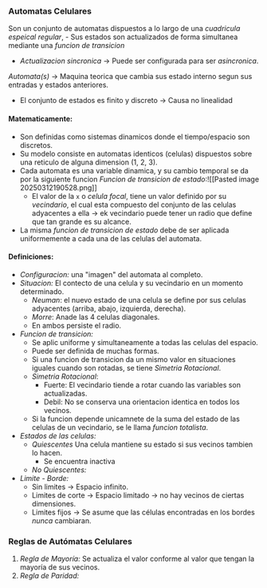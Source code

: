 ### Automatas Celulares
Son un conjunto de automatas dispuestos a lo largo de una _cuadricula espeical regular_, - Sus estados son actualizados de forma simultanea mediante una _funcion de transicion_ 
* _Actualizacion sincronica_ -> Puede ser configurada para ser _asincronica_.

_Automata(s)_ -> Maquina teorica que cambia sus estado interno segun sus entradas y estados anteriores.
* El conjunto de estados es finito y discreto -> Causa no linealidad
#### Matematicamente:
* Son definidas como sistemas dinamicos donde el tiempo/espacio son discretos.
* Su modelo consiste en automatas identicos (celulas) dispuestos sobre una reticulo de alguna dimension (1, 2, 3).
* Cada automata es una variable dinamica, y su cambio temporal se da por la siguiente funcion _Funcion de transicion de estado_:![[Pasted image 20250312190528.png]]
	* El valor de la `x` o _celula focal_, tiene un valor definido por su _vecindario_, el cual esta compuesto del conjunto de las celulas adyacentes a ella -> ek vecindario puede tener un radio que define que tan grande es su alcance.
* La misma _funcion de transicion de estado_ debe de ser aplicada uniformemente a cada una de las celulas del automata. 

#### Definiciones:
* _Configuracion:_ una "imagen" del automata al completo.
* _Situacion:_ El contecto de una celula y su vecindario en un momento determinado.
	* _Neuman_: el nuevo estado de una celula se define por sus celulas adyacentes (arriba, abajo, izquierda, derecha).
	* _Morre_: Anade las 4 celulas diagonales.
	* En ambos persiste el radio.
* _Funcion de transicion:_ 
	* Se aplic uniforme y simultaneamente a todas las celulas del espacio.
	* Puede ser definida de muchas formas.
	* Si una funcion de transicion da un mismo valor en situaciones iguales cuando son rotadas, se tiene _Simetria Rotacional_.
	* _Simetria Rotacional_: 
		* Fuerte: El vecindario tiende a rotar cuando las variables son actualizadas.
		* Debil: No se conserva una orientacion identica en todos los vecinos.
	* Si la funcion depende unicamnete de la suma del estado de las celulas de un vecindario, se le llama _funcion totalista_.
* _Estados de las celulas:_
	* _Quiescentes_ Una celula mantiene su estado si sus vecinos tambien lo hacen.
		* Se encuentra inactiva
	* _No Quiescentes:_ 
* _Limite - Borde:_ 
	* Sin limites -> Espacio infinito.
	* Limites de corte -> Espacio limitado -> no hay vecinos de ciertas dimensiones.
	* Limites fijos -> Se asume que las células encontradas en los bordes _nunca_ cambiaran.
### Reglas de Autómatas Celulares

1. _Regla de Mayoría:_ Se actualiza el valor conforme al valor que tengan la mayoría de sus vecinos.
2. _Regla de Paridad:_ 
